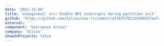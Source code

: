 ```yaml
---
date: '2021-12-08'
title: 'aienginev2: src: Enable NPI interrupts during partition init'
github: 'https://github.com/Xilinx/aie-rt/commit/af3bf570212d3b025faafcf2cfae088789af1ffd'
external: ''
component: 'Userspace driver'
company: 'Xilinx'
showInProjects: false
---
```

